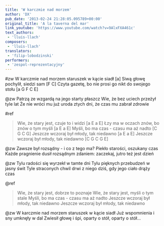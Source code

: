 ```yaml
---
title: 'W karczmie nad morzem'
author: 'DX'
pub_date: '2013-02-24 21:28:05.095789+00:00'
original_title: 'A la taverna del mar'
link_youtube: 'https://www.youtube.com/watch?v=9AlxFXA461c'
text_authors:
 - 'lluis-llach'
composers:
 - 'lluis-llach'
translators:
 - 'filip-lobodzinski'
performers:
 - 'zespol-reprezentacyjny'
---
```


#zw
W karczmie nad morzem staruszek w kącie siadł [a]
Siwą głowę pochylił, siedzi sam [F C]
Czyta gazetę, bo nie prosi go nikt do swojego stołu [a G F C E]

@zw
Patrzą ze wzgardą na jego starty płaszcz
Wie, że bez uciech przeżył tyle lat
Że nie wróci mu już uroda ztych dni, że czas mu zabrał zdrowie

#ref
>Wie, że stary jest, czuje to i widzi [a E a E]
>Łzy ma w oczach znów, bo znów o tym myśli [a E a E]
>Myśli, bo ma czas - czasu ma aż nadto [C G C G]
>Jeszcze wczoraj był młody, tak niedawno [a E a E]
>Jeszcze wczoraj był młody, tak niedawno [C G C G E]

@zw
Zawsze był rozsądny - i co z tego ma?
Piekło starości, oszukany czas
Każde pragnienie dusił rozsądnym zdaniem: zaczekaj, jutro też jest dzień

@zw
Tylu radości się wyrzekł w tamte dni
Tylu pięknych przebudzeń w jasny świt
Tyle straconych chwil drwi z niego dziś, gdy jego ciało drąży czas

@ref
>Wie, że stary jest, dobrze to poznaje
>Wie, że stary jest, myśli o tym stale
>Myśli, bo ma czas - czasu ma aż nadto
>Jeszcze wczoraj był młody, tak niedawno
>Jeszcze wczoraj był młody, tak niedawno

@zw
W karczmie nad morzem staruszek w kącie siadł
Już wspomnienia i sny umknęły w dal
Zwiesił głowę i śpi, oparty o stół, oparty o stół...